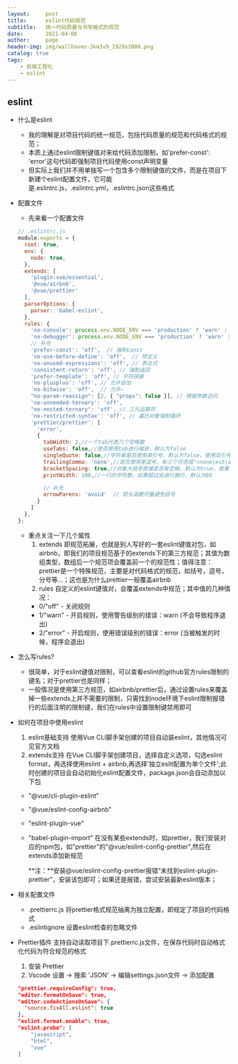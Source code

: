 ```yaml
---
layout:     post
title:      eslint代码规范
subtitle:   统一代码质量与书写格式的规范
date:       2021-04-08
author:     page
header-img: img/wallhaven-3km3v9_1920x1080.png
catalog: true
tags:
    - 前端工程化
    - eslint
---
```


## eslint

- 什么是eslint
  - 我的理解是对项目代码的统一规范，包括代码质量的规范和代码格式的规范；
  - 本质上通过eslint限制键值对来给代码添加限制，如'prefer-const': 'error'这句代码即强制项目代码使用const声明变量
  - 但实际上我们并不用单独写一个包含多个限制键值的文件，而是在项目下新建个eslint配置文件，它可能是.eslintrc.js，.eslintrc.yml，.eslintrc.json这些格式

- 配置文件
  - 先来看一个配置文件

  ```js
  // .eslintrc.js
  module.exports = {
    root: true,
    env: {
      node: true,
    },
    extends: [
      'plugin:vue/essential',
      '@vue/airbnb',
      '@vue/prettier'
    ],
    parserOptions: {
      parser: 'babel-eslint',
    },
    rules: {
      'no-console': process.env.NODE_ENV === 'production' ? 'warn' : 'off',
      'no-debugger': process.env.NODE_ENV === 'production' ? 'warn' : 'off',
      // 补充
      'prefer-const': 'off',  // 强制const
      'no-use-before-define': 'off',  // 预定义
      'no-unused-expressions': 'off', // 表达式
      'consistent-return': 'off', // 强制返回
      'prefer-template': 'off', // 字符拼接
      'no-plusplus': 'off', // 允许自加
      'no-bitwise': 'off',  // 允许~
      "no-param-reassign": [2, { "props": false }], // 根据参数访问
      'no-unneeded-ternary': 'off',
      "no-nested-ternary": 'off', // 三元运算符
      'no-restricted-syntax': 'off', // 遍历对象强制循环
      'prettier/prettier': [
        'error',
        {
          tabWidth: 2,//一个tab代表几个空格数
          useTabs: false,//是否使用tab进行缩进，默认为false
          singleQuote: false,//字符串是否使用单引号，默认为false，使用双引号
          trailingComma: 'none',//是否使用尾逗号，有三个可选值"<none|es5|all>"
          bracketSpacing: true,//对象大括号直接是否有空格，默认为true，效果：{ foo: bar }
          printWidth: 100,//一行的字符数，如果超过会进行换行，默认为80
  
          // 补充
          arrowParens: 'avoid'  // 箭头函数尽量避免括号
        }
      ]
    },
  };
  ```

  - 重点关注一下几个属性
    1. extends
    即规范拓展，也就是别人写好的一套eslint键值对包，如airbnb，即我们的项目规范基于的extends下的第三方规范；其值为数组类型，数组后一个规范项会覆盖前一个的规范性；值得注意：prettier是一个特殊规范，主要是对代码格式的规范，如括号，逗号，分号等...；这也是为什么prettier一般覆盖airbnb
    2. rules
    自定义的eslint键值对，会覆盖extends中规范；其中值的几种情况：
    - 0/"off" - 关闭规则
    - 1/"warn" - 开启规则，使用警告级别的错误：warn (不会导致程序退出)
    - 2/"error" - 开启规则，使用错误级别的错误：error (当被触发的时候，程序会退出)

- 怎么写rules?
  - 很简单，对于eslint键值对限制，可以查看eslint的github官方rules限制的键名；对于prettier也是同样；
  - 一般情况是使用第三方规范，如airbnb/prettier后，通过设置rules来覆盖掉一些extends上并不需要的限制，只需找到node环境下eslint限制报错行的后面注明的限制键，我们在rules中设置限制键禁用即可

- 如何在项目中使用eslint
  1. eslint基础支持
  使用Vue CLI脚手架创建的项目自动装eslint，其他情况可见官方文档
  2. extends支持
  在Vue CLI脚手架创建项目，选择自定义选项，勾选eslint format，再选择使用eslint + airbnb,再选择'独立eslit配置为单个文件';此时创建的项目会自动初始化eslint配置文件，package.json会自动添加以下包
  - "@vue/cli-plugin-eslint"

  - "@vue/eslint-config-airbnb"

  - "eslint-plugin-vue"

  - "babel-plugin-import"
    在没有某些extends时，如prettier，我们安装对应的npm包，如"prettier"的"@vue/eslint-config-prettier",然后在extends添加新规范

    **注：**安装@vue/eslint-config-prettier报错“未找到eslint-plugin-prettier”，安装该包即可；如果还是报错，尝试安装最新eslint版本；

- 相关配置文件
  - .prettierrc.js 将prettier格式规范抽离为独立配置，即规定了项目的代码格式
  - .eslintignore 设置eslint检查的忽略文件

- Prettier插件
  支持自动读取项目下.prettierrc.js文件，在保存代码时自动格式化代码为符合规范的格式

  1. 安装 Prettier
  2. Vscode 设置 -> 搜索 'JSON' -> 编辑settings.json文件 -> 添加配置

  ```json
  "prettier.requireConfig": true,
  "editor.formatOnSave": true,
  "editor.codeActionsOnSave": {
    "source.fixAll.eslint": true
  },
  "eslint.format.enable": true,
  "eslint.probe": [
      "javascript",
      "html",
      "vue"
  ]
  ```